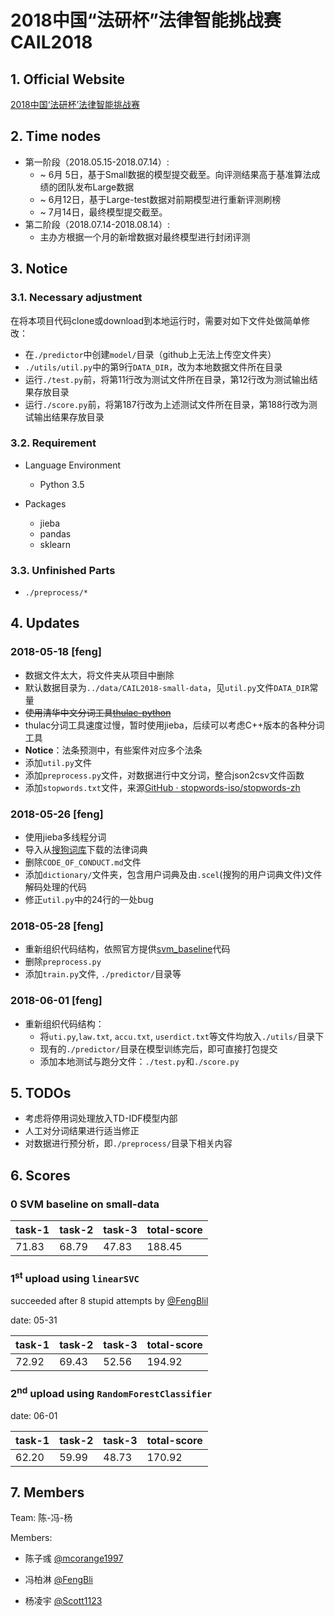 # 2018中国“法研杯”法律智能挑战赛 CAIL2018

## 1. Official Website
[2018中国‘法研杯’法律智能挑战赛](http://cail.cipsc.org.cn/index.html)

## 2. Time nodes
- 第一阶段（2018.05.15-2018.07.14）:
    - ~ 6月 5日，基于Small数据的模型提交截至。向评测结果高于基准算法成绩的团队发布Large数据
    - ~ 6月12日，基于Large-test数据对前期模型进行重新评测刷榜
    - ~ 7月14日，最终模型提交截至。
- 第二阶段（2018.07.14-2018.08.14）:
    - 主办方根据一个月的新增数据对最终模型进行封闭评测

## 3. Notice
### 3.1. Necessary adjustment
在将本项目代码clone或download到本地运行时，需要对如下文件处做简单修改：
- 在`./predictor`中创建`model/`目录（github上无法上传空文件夹）
- `./utils/util.py`中的第9行`DATA_DIR`，改为本地数据文件所在目录
- 运行`./test.py`前，将第11行改为测试文件所在目录，第12行改为测试输出结果存放目录
- 运行`./score.py`前，将第187行改为上述测试文件所在目录，第188行改为测试输出结果存放目录

### 3.2. Requirement

- Language Environment
    - Python 3.5

- Packages
    - jieba
    - pandas
    - sklearn

### 3.3. Unfinished Parts
- `./preprocess/*`

## 4. Updates

### 2018-05-18 [feng]
- 数据文件太大，将文件夹从项目中删除
- 默认数据目录为`../data/CAIL2018-small-data`，见`util.py`文件`DATA_DIR`常量
- ~~使用清华中文分词工具[thulac-python](https://github.com/thunlp/THULAC-Python)~~
- thulac分词工具速度过慢，暂时使用jieba，后续可以考虑C++版本的各种分词工具
- **Notice**：法条预测中，有些案件对应多个法条
- 添加`util.py`文件
- 添加`preprocess.py`文件，对数据进行中文分词，整合json2csv文件函数
- 添加`stopwords.txt`文件，来源[GitHub · stopwords-iso/stopwords-zh](https://github.com/stopwords-iso/stopwords-zh)

### 2018-05-26  [feng]
- 使用jieba多线程分词
- 导入从[搜狗词库](https://pinyin.sogou.com/dict/)下载的法律词典
- 删除`CODE_OF_CONDUCT.md`文件
- 添加`dictionary/`文件夹，包含用户词典及由`.scel`(搜狗的用户词典文件)文件解码处理的代码
- 修正`util.py`中的24行的一处bug

### 2018-05-28  [feng]
- 重新组织代码结构，依照官方提供[svm_baseline](https://github.com/thunlp/CAIL2018/tree/master/baseline)代码
- 删除`preprocess.py`
- 添加`train.py`文件, `./predictor/`目录等

### 2018-06-01  [feng]
- 重新组织代码结构：
    - 将`uti.py`,`law.txt`, `accu.txt`, `userdict.txt`等文件均放入`./utils/`目录下
    - 现有的`./predictor/`目录在模型训练完后，即可直接打包提交
    - 添加本地测试与跑分文件：`./test.py`和`./score.py`

## 5. TODOs
- 考虑将停用词处理放入TD-IDF模型内部
- 人工对分词结果进行适当修正
- 对数据进行预分析，即`./preprocess/`目录下相关内容

## 6. Scores

### 0 SVM baseline on small-data
|task-1|task-2|task-3|total-score|
|------|------|------|-----------|
|71.83 |68.79 |47.83 |188.45     |

### 1<sup>st</sup> upload using `linearSVC`

succeeded after 8 stupid attempts by [@FengBlil](https://github.com/FengBli)

date: 05-31

|task-1|task-2|task-3|total-score|
|------|------|------|-----------|
|72.92 |69.43 |52.56 |194.92     |

### 2<sup>nd</sup> upload using `RandomForestClassifier`

date: 06-01

|task-1|task-2|task-3|total-score|
|------|------|------|-----------|
|62.20 |59.99 |48.73 |170.92     |

## 7. Members

Team: 陈-冯-杨

Members:
- 陈子彧 [@mcorange1997](https://github.com/mcorange1997)

- 冯柏淋 [@FengBli](https://github.com/FengBli)

- 杨凌宇 [@Scott1123](https://github.com/Scott1123)
